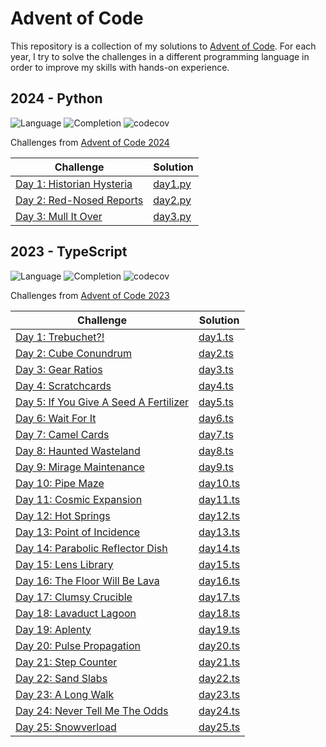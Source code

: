# Advent of Code

This repository is a collection of my solutions to [Advent of Code](https://adventofcode.com/). For each year, I try to solve the challenges in a different programming language in order to improve my skills with hands-on experience.

## 2024 - Python

![Language](https://img.shields.io/badge/Language-Python3-306998)
![Completion](https://img.shields.io/badge/Completion-12%25-yellow)
![codecov](https://codecov.io/github/manuelpoell/adventofcode/graph/badge.svg?token=D6XEVTSF19&flag=Python2024)

Challenges from [Advent of Code 2024](https://adventofcode.com/2024)

| Challenge                                                                     | Solution                                                                                       |
| ----------------------------------------------------------------------------- | ---------------------------------------------------------------------------------------------- |
| [Day 1: Historian Hysteria](https://adventofcode.com/2024/day/1)              | [day1.py](https://github.com/manuelpoell/adventofcode/blob/main/2024/day1/day1.py)             |
| [Day 2: Red-Nosed Reports](https://adventofcode.com/2024/day/2)               | [day2.py](https://github.com/manuelpoell/adventofcode/blob/main/2024/day2/day2.py)             |
| [Day 3: Mull It Over](https://adventofcode.com/2024/day/3)                    | [day3.py](https://github.com/manuelpoell/adventofcode/blob/main/2024/day3/day3.py)             |

## 2023 - TypeScript

![Language](https://img.shields.io/badge/Language-TypeScript-007ACC)
![Completion](https://img.shields.io/badge/Completion-100%25-green)
![codecov](https://codecov.io/github/manuelpoell/adventofcode/graph/badge.svg?token=D6XEVTSF19&flag=TypeScript2023)

Challenges from [Advent of Code 2023](https://adventofcode.com/2023)

| Challenge                                                                     | Solution                                                                                       |
| ----------------------------------------------------------------------------- | ---------------------------------------------------------------------------------------------- |
| [Day 1: Trebuchet?!](https://adventofcode.com/2023/day/1)                     | [day1.ts](https://github.com/manuelpoell/adventofcode/blob/main/2023/src/challenges/day1.ts)   |
| [Day 2: Cube Conundrum](https://adventofcode.com/2023/day/2)                  | [day2.ts](https://github.com/manuelpoell/adventofcode/blob/main/2023/src/challenges/day2.ts)   |
| [Day 3: Gear Ratios](https://adventofcode.com/2023/day/3)                     | [day3.ts](https://github.com/manuelpoell/adventofcode/blob/main/2023/src/challenges/day3.ts)   |
| [Day 4: Scratchcards](https://adventofcode.com/2023/day/4)                    | [day4.ts](https://github.com/manuelpoell/adventofcode/blob/main/2023/src/challenges/day4.ts)   |
| [Day 5: If You Give A Seed A Fertilizer](https://adventofcode.com/2023/day/5) | [day5.ts](https://github.com/manuelpoell/adventofcode/blob/main/2023/src/challenges/day5.ts)   |
| [Day 6: Wait For It](https://adventofcode.com/2023/day/6)                     | [day6.ts](https://github.com/manuelpoell/adventofcode/blob/main/2023/src/challenges/day6.ts)   |
| [Day 7: Camel Cards](https://adventofcode.com/2023/day/7)                     | [day7.ts](https://github.com/manuelpoell/adventofcode/blob/main/2023/src/challenges/day7.ts)   |
| [Day 8: Haunted Wasteland](https://adventofcode.com/2023/day/8)               | [day8.ts](https://github.com/manuelpoell/adventofcode/blob/main/2023/src/challenges/day8.ts)   |
| [Day 9: Mirage Maintenance](https://adventofcode.com/2023/day/9)              | [day9.ts](https://github.com/manuelpoell/adventofcode/blob/main/2023/src/challenges/day9.ts)   |
| [Day 10: Pipe Maze](https://adventofcode.com/2023/day/10)                     | [day10.ts](https://github.com/manuelpoell/adventofcode/blob/main/2023/src/challenges/day10.ts) |
| [Day 11: Cosmic Expansion](https://adventofcode.com/2023/day/11)              | [day11.ts](https://github.com/manuelpoell/adventofcode/blob/main/2023/src/challenges/day11.ts) |
| [Day 12: Hot Springs](https://adventofcode.com/2023/day/12)                   | [day12.ts](https://github.com/manuelpoell/adventofcode/blob/main/2023/src/challenges/day12.ts) |
| [Day 13: Point of Incidence](https://adventofcode.com/2023/day/13)            | [day13.ts](https://github.com/manuelpoell/adventofcode/blob/main/2023/src/challenges/day13.ts) |
| [Day 14: Parabolic Reflector Dish](https://adventofcode.com/2023/day/14)      | [day14.ts](https://github.com/manuelpoell/adventofcode/blob/main/2023/src/challenges/day14.ts) |
| [Day 15: Lens Library](https://adventofcode.com/2023/day/15)                  | [day15.ts](https://github.com/manuelpoell/adventofcode/blob/main/2023/src/challenges/day15.ts) |
| [Day 16: The Floor Will Be Lava](https://adventofcode.com/2023/day/16)        | [day16.ts](https://github.com/manuelpoell/adventofcode/blob/main/2023/src/challenges/day16.ts) |
| [Day 17: Clumsy Crucible](https://adventofcode.com/2023/day/17)               | [day17.ts](https://github.com/manuelpoell/adventofcode/blob/main/2023/src/challenges/day17.ts) |
| [Day 18: Lavaduct Lagoon](https://adventofcode.com/2023/day/18)               | [day18.ts](https://github.com/manuelpoell/adventofcode/blob/main/2023/src/challenges/day18.ts) |
| [Day 19: Aplenty](https://adventofcode.com/2023/day/19)                       | [day19.ts](https://github.com/manuelpoell/adventofcode/blob/main/2023/src/challenges/day19.ts) |
| [Day 20: Pulse Propagation](https://adventofcode.com/2023/day/20)             | [day20.ts](https://github.com/manuelpoell/adventofcode/blob/main/2023/src/challenges/day20.ts) |
| [Day 21: Step Counter](https://adventofcode.com/2023/day/21)                  | [day21.ts](https://github.com/manuelpoell/adventofcode/blob/main/2023/src/challenges/day21.ts) |
| [Day 22: Sand Slabs](https://adventofcode.com/2023/day/22)                    | [day22.ts](https://github.com/manuelpoell/adventofcode/blob/main/2023/src/challenges/day22.ts) |
| [Day 23: A Long Walk](https://adventofcode.com/2023/day/23)                   | [day23.ts](https://github.com/manuelpoell/adventofcode/blob/main/2023/src/challenges/day23.ts) |
| [Day 24: Never Tell Me The Odds](https://adventofcode.com/2023/day/24)        | [day24.ts](https://github.com/manuelpoell/adventofcode/blob/main/2023/src/challenges/day24.ts) |
| [Day 25: Snowverload](https://adventofcode.com/2023/day/25)                   | [day25.ts](https://github.com/manuelpoell/adventofcode/blob/main/2023/src/challenges/day25.ts) |
